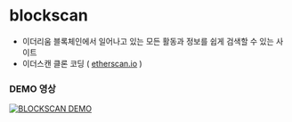 # blockscan
- 이더리움 블록체인에서 일어나고 있는 모든 활동과 정보를 쉽게 검색할 수 있는 사이트 
- 이더스캔 클론 코딩 ( [etherscan.io](https://etherscan.io/) )

### DEMO 영상
[![BLOCKSCAN DEMO](https://user-images.githubusercontent.com/45627868/84967323-a27eb600-b14e-11ea-88fa-d1a7fa005159.png)](https://youtu.be/DF5TAK5CitA)
